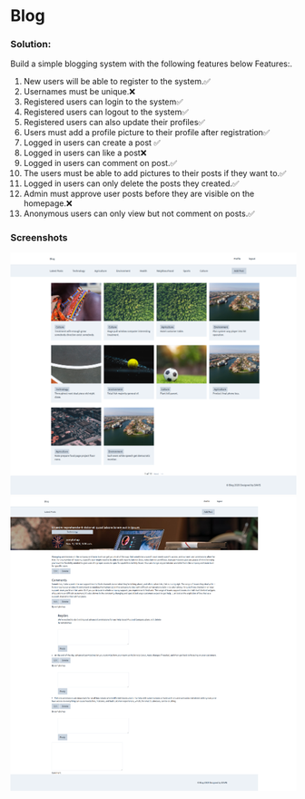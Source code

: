 # Blog

### Solution:

Build a simple blogging system with the following features below
Features:.
1. New users will be able to register to the system.✅
2. Usernames must be unique.❌
3. Registered users can login to the system✅
4. Registered users can logout to the system✅
5. Registered users can also update their profiles✅
6. Users must add a profile picture to their profile after registration✅
7. Logged in users can create a post ✅
8. Logged in users can like a post❌
10. Logged in users can comment on post.✅
11. The users must be able to add pictures to their posts if they want to.✅
12. Logged in users can only delete the posts they created.✅
13. Admin must approve user posts before they are visible on the homepage.❌
14. Anonymous users can only view but not comment on posts.✅

### Screenshots
![Screen shot](posts_lists.png)
![Screen shot](posts_details.png)